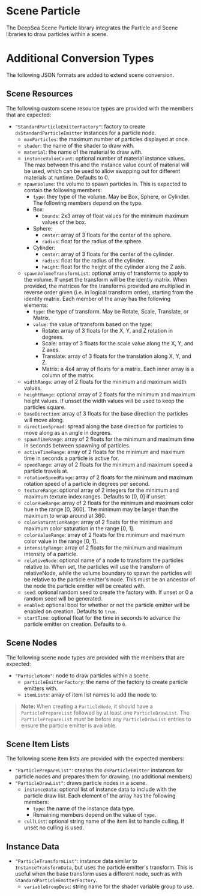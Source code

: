 # Scene Particle

The DeepSea Scene Particle library integrates the Particle and Scene libraries to draw particles within a scene.

# Additional Conversion Types

The following JSON formats are added to extend scene conversion.

## Scene Resources

The following custom scene resource types are provided with the members that are expected:

* `"StandardParticleEmitterFactory"`: factory to create `dsStandardParticleEmitter` instances for a particle node.
	* `maxParticles`: the maximum number of particles displayed at once.
	* `shader`: the name of the shader to draw with.
	* `material`: the name of the material to draw with.
	* `instanceValueCount`: optional number of material instance values. The max between this and the instance value count of material will be used, which can be used to allow swapping out for different materials at runtime. Defaults to 0.
	* `spawnVolume`: the volume to spawn particles in. This is expected to contain the following members:
		* `type`: they type of the volume. May be Box, Sphere, or Cylinder. The following members depend on the type.
		* Box:
			* `bounds`: 2x3 array of float values for the minimum maximum values of the box.
		* Sphere:
			* `center`: array of 3 floats for the center of the sphere.
			* `radius`: float for the radius of the sphere.
		* Cylinder:
			* `center`: array of 3 floats for the center of the cylinder.
			* `radius`: float for the radius of the cylinder.
			* `height`: float for the height of the cylinder along the Z axis.
	* `spawnVolumeTransformList`: optional array of transforms to apply to the volume. If unset the transform will be the identiy matrix. When provided, the matrices for the transforms provided are multiplied in reverse order given (i.e. in logical transform order), starting from the identity matrix. Each member of the array has the following elements:
		* `type`: the type of transform. May be Rotate, Scale, Translate, or Matrix.
		* `value`: the value of transform based on the type:
			* Rotate: array of 3 floats for the X, Y, and Z rotation in degrees.
			* Scale: array of 3 floats for the scale value along the X, Y, and Z axes.
			* Translate: array of 3 floats for the translation along X, Y, and Z.
			* Matrix: a 4x4 array of floats for a matrix. Each inner array is a column of the matrix.
	* `widthRange`: array of 2 floats for the minimum and maximum width values.
	* `heightRange`: optional array of 2 floats for the minimum and maximum height values. If unsset the width values will be used to keep the particles square.
	* `baseDirection`: array of 3 floats for the base direction the particles will move along.
	* `directionSpread`: spread along the base direction for particles to move along as an angle in degrees.
	* `spawnTimeRange`: array of 2 floats for the minimum and maximum time in seconds between spawning of particles.
	* `activeTimeRange`: array of 2 floats for the minimum and maximum time in seconds a particle is active for.
	* `speedRange`: array of 2 floats for the minimum and maximum speed a particle travels at.
	* `rotationSpeedRange`: array of 2 floats for the minimum and maximum rotation speed of a particle in degrees per second.
	* `textureRange`: optional array of 2 integers for the minimum and maximum texture index ranges. Defaults to [0, 0] if unset.
	* `colorHueRange`: array of 2 floats for the minimum and maximum color hue n the range [0, 360]. The minimum may be larger than the maximum to wrap around at 360.
	* `colorSaturationRange`: array of 2 floats for the minimum and maximum color saturation in the range [0, 1].
	* `colorValueRange`: array of 2 floats for the minimum and maximum color value in the range [0, 1].
	* `intensityRange`: array of 2 floats for the minimum and maximum intensity of a particle.
	* `relativeNode`: optional name of a node to transform the particles relative to. When set, the particles will use the transform of relativeNode, while the volume boundary to spawn the particles will be relative to the particle emitter's node. This must be an ancestor of the node the particle emitter will be created with.
	* `seed`: optional random seed to create the factory with. If unset or 0 a random seed will be generated.
	* `enabled`: optional bool for whether or not the particle emitter will be enabled on creation. Defaults to `true`.
	* `startTime`: optional float for the time in seconds to advance the particle emitter on creation. Defaults to `0`.

## Scene Nodes

The following scene node types are provided with the members that are expected:

* `"ParticleNode"`: node to draw particles within a scene.
	* `particleEmitterFactory`: the name of the factory to create particle emitters with.
	* `itemLists`: array of item list names to add the node to.

> **Note:** When creating a `ParticleNode`, it should have a `ParticlePrepareList` followed by at least one `ParticleDrawList`. The `ParticlePrepareList` *must* be before any `ParticleDrawList` entries to ensure the particle emitter is available.

## Scene Item Lists

The following scene item lists are provided with the expected members:

* `"ParticlePrepareList"`: creates the `dsParticleEmitter` instances for particle nodes and prepares them for drawing. (no additional members)
* `"ParticleDrawList"`: draws particle nodes in a scene.
	* `instanceData`: optional list of instance data to include with the particle draw list. Each element of the array has the following members:
		* `type`: the name of the instance data type.
		* Remaining members depend on the value of `type`.
	* `cullList`: optional string name of the item list to handle culling. If unset no culling is used.

## Instance Data

* `"ParticleTransformList"`: instance data similar to `InstanceTransformData`, but uses the particle emitter's transform. This is useful when the base transform uses a different node, such as with `StandardParticleEmitterFactory`.
	* `variableGroupDesc`: string name for the shader variable group to use.
